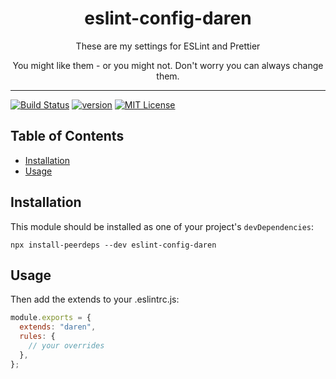 <div align="center">
<h1>eslint-config-daren</h1>

<p>These are my settings for ESLint and Prettier</p>
<p>You might like them - or you might not. Don't worry you can always change them.</p>
</div>

---

<!-- prettier-ignore-start -->
[![Build Status][build-badge]][build]
[![version][version-badge]][package]
[![MIT License][license-badge]][license]
<!-- prettier-ignore-end -->

## Table of Contents

<!-- START doctoc generated TOC please keep comment here to allow auto update -->
<!-- DON'T EDIT THIS SECTION, INSTEAD RE-RUN doctoc TO UPDATE -->

- [Installation](#installation)
- [Usage](#usage)

<!-- END doctoc generated TOC please keep comment here to allow auto update -->

## Installation

This module should be installed as one of your project's `devDependencies`:

```
npx install-peerdeps --dev eslint-config-daren
```

## Usage

Then add the extends to your .eslintrc.js:

```js
module.exports = {
  extends: "daren",
  rules: {
    // your overrides
  },
};
```

<!-- prettier-ignore-start -->
[npm]: https://www.npmjs.com
[node]: https://nodejs.org
[build-badge]: https://img.shields.io/github/workflow/status/daren-malfait/eslint-config-daren/CI?logo=github&style=flat-square
[build]: https://github.com/daren-malfait/eslint-config-daren/actions?query=workflow
[version-badge]: https://img.shields.io/npm/v/eslint-config-daren.svg?style=flat-square
[package]: https://www.npmjs.com/package/eslint-config-daren
[downloads-badge]: https://img.shields.io/npm/dm/eslint-config-daren.svg?style=flat-square
[license-badge]: https://img.shields.io/npm/l/eslint-config-daren.svg?style=flat-square
[license]: https://github.com/daren-malfait/eslint-config-daren/blob/main/LICENSE
<!-- prettier-ignore-end -->
